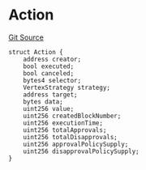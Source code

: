# Action
[Git Source](https://github.com/llama-community/vertex-v1/blob/b01379c65f03514c141f06120861dc0d491ffeed/src/utils/Structs.sol)


```solidity
struct Action {
    address creator;
    bool executed;
    bool canceled;
    bytes4 selector;
    VertexStrategy strategy;
    address target;
    bytes data;
    uint256 value;
    uint256 createdBlockNumber;
    uint256 executionTime;
    uint256 totalApprovals;
    uint256 totalDisapprovals;
    uint256 approvalPolicySupply;
    uint256 disapprovalPolicySupply;
}
```

